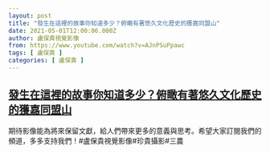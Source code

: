 ```yaml
---
layout: post
title: "發生在這裡的故事你知道多少？俯瞰有著悠久文化歷史的獲嘉同盟山"
date: 2021-05-01T12:00:06.000Z
author: 盧保貴視覺影像
from: https://www.youtube.com/watch?v=AJnPSuPpawc
tags: [ 盧保貴 ]
categories: [ 盧保貴 ]
---
```

<!--1619870406000-->
[發生在這裡的故事你知道多少？俯瞰有著悠久文化歷史的獲嘉同盟山](https://www.youtube.com/watch?v=AJnPSuPpawc)
------

<div>
期待影像能為將來保留文獻，給人們帶來更多的意義與思考。希望大家訂閱我們的頻道，多多支持我們！#盧保貴視覺影像#珍貴攝影#三農
</div>
